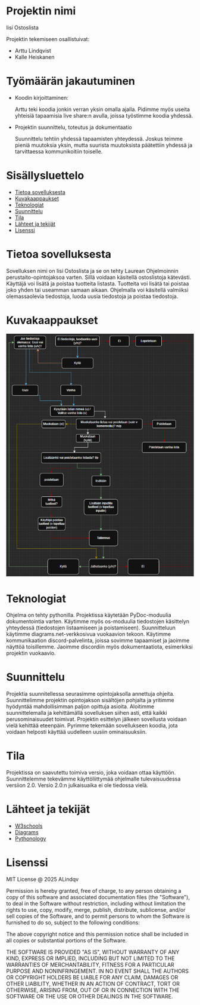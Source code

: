 
# Projektin nimi

Iisi Ostoslista

Projektin tekemiseen osallistuivat:
- Arttu Lindqvist
- Kalle Heiskanen

# Työmäärän jakautuminen

- Koodin kirjoittaminen:

    Arttu teki koodia jonkin verran yksin omalla ajalla. 
    Pidimme myös useita yhteisiä tapaamisia live share:n avulla, joissa työstimme koodia yhdessä.

- Projektin suunnittelu, toteutus ja dokumentaatio

    Suunnittelu tehtiin yhdessä tapaamisten yhteydessä. Joskus teimme pieniä muutoksia yksin, mutta suurista muutoksista päätettiin yhdessä ja tarvittaessa kommunikoitiin toiselle.

# Sisällysluettelo

- [Tietoa sovelluksesta](#tietoa-sovelluksesta)
- [Kuvakaappaukset](#kuvakaappaukset)
- [Teknologiat](#teknologiat)
- [Suunnittelu](#suunittelu)
- [Tila](#tila)
- [Lähteet ja tekijät](#lähteet-ja-tekijät)  
- [Lisenssi](#lisenssi) 

# Tietoa sovelluksesta

Sovelluksen nimi on Iisi Ostoslista ja se on tehty Laurean Ohjelmoinnin perustaito-opintojaksoa varten. 
Sillä voidaan käsitellä ostoslistoja kätevästi. Käyttäjä voi lisätä ja poistaa tuotteita listasta. 
Tuotteita voi lisätä tai poistaa joko yhden tai useamman samaan aikaan. Ohjelmalla voi käsitellä valmiiksi olemassaolevia tiedostoja, luoda uusia tiedostoja ja poistaa tiedostoja. 

# Kuvakaappaukset

![Projektin Vuokaavio](/kuvat/vuokaavio.png "Projektin vuokaavio")

# Teknologiat

Ohjelma on tehty pythonilla. Projektissa käytetään PyDoc-moduulia dokumentointia varten. Käytimme myös os-moduulia tiedostojen käsittelyn yhteydessä (tiedostojen listaamiseen ja poistamiseen).
Suunnitteluun käytimme diagrams.net-verkkosivua vuokaavion tekoon.
Käytimme kommunikaation discord-palvelinta, joissa sovimme tapaamiset ja jaoimme näyttöä toisillemme. Jaoimme discordiin myös dokumentaatiota, esimerkiksi projektin vuokaavio.

# Suunnittelu

Projektia suunnitellessa seurasimme opintojaksolla annettuja ohjeita. Suunnittelimme projektin opintojakson sisältöjen pohjalta ja yritimme hyödyntää mahdollisimman paljon opittuja asioita. 
Aloitimme suunnittelemalla ja kehittämällä sovelluksen siihen asti, että kaikki perusominaisuudet toimivat. 
Projektin esittelyn jälkeen sovellusta voidaan vielä kehittää eteenpäin. Pyrimme tekemään sovellukseen koodia, jota voidaan helposti käyttää uudelleen uusiin ominaisuuksiin.

# Tila

Projektissa on saavutettu toimiva versio, joka voidaan ottaa käyttöön. Suunnittelemme tekevämme käyttöliittymää ohjelmalle tulevaisuudessa versiion 2.0. Versio 2.0:n julkaisuaika ei ole tiedossa vielä.

# Lähteet ja tekijät

- [W3schools](https://www.w3schools.com/python/default.asp)  
- [Diagrams](https://app.diagrams.net/)
- [Pythonology](https://pythonology.eu/how-to-use-pydoc-to-generate-documentation-in-python/)

# Lisenssi

MIT License @ 2025 ALindqv

Permission is hereby granted, free of charge, to any person obtaining a copy
of this software and associated documentation files (the "Software"), to deal
in the Software without restriction, including without limitation the rights
to use, copy, modify, merge, publish, distribute, sublicense, and/or sell
copies of the Software, and to permit persons to whom the Software is
furnished to do so, subject to the following conditions:

The above copyright notice and this permission notice shall be included in all
copies or substantial portions of the Software.

THE SOFTWARE IS PROVIDED "AS IS", WITHOUT WARRANTY OF ANY KIND, EXPRESS OR
IMPLIED, INCLUDING BUT NOT LIMITED TO THE WARRANTIES OF MERCHANTABILITY,
FITNESS FOR A PARTICULAR PURPOSE AND NONINFRINGEMENT. IN NO EVENT SHALL THE
AUTHORS OR COPYRIGHT HOLDERS BE LIABLE FOR ANY CLAIM, DAMAGES OR OTHER
LIABILITY, WHETHER IN AN ACTION OF CONTRACT, TORT OR OTHERWISE, ARISING FROM,
OUT OF OR IN CONNECTION WITH THE SOFTWARE OR THE USE OR OTHER DEALINGS IN THE
SOFTWARE.